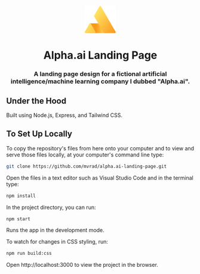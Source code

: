 <p align="center">
  <img alt="Logo" src="./public/images/alpha-ai_color.svg" width="84" />
</p>
<div align="center">
  <h1>Alpha.ai Landing Page</h1>
  <h3>A landing page design for a fictional artificial intelligence/machine learning company I dubbed "Alpha.ai".</h3>
</div>
</p>

## Under the Hood
Built using Node.js, Express, and Tailwind CSS.

## To Set Up Locally

To copy the repository's files from here onto your computer and to view and serve those files locally, at your computer's command line type:

``` bash
git clone https://github.com/mvrad/alpha.ai-landing-page.git
```

Open the files in a text editor such as Visual Studio Code and in the terminal type:

``` bash
npm install
```

In the project directory, you can run:

``` bash
npm start
```

Runs the app in the development mode.

To watch for changes in CSS styling, run:

```bash
npm run build:css
```

Open http://localhost:3000 to view the project in the browser.

<!-- ## View Project

Visit https:// -->